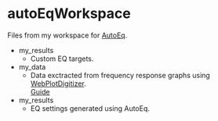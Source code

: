 # autoEqWorkspace
Files from my workspace for [AutoEq](https://github.com/jaakkopasanen/AutoEq).

- my_results
  - Custom EQ targets.
- my_data
  - Data exctracted from frequency response graphs using [WebPlotDigitizer](https://apps.automeris.io/wpd/). </br>
    [Guide](https://medium.com/@jaakkopasanen/make-your-headphones-sound-supreme-1cbd567832a9)
- my_results
  - EQ settings generated using AutoEq.
